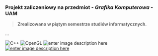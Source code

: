
### Projekt zaliczeniowy na przedmiot - ***Grafika Komputerowa*** - **UAM** 

> **Zrealizowano w piątym semestrze studiów informatycznych.**



...

 ![C++](https://img.shields.io/badge/C++-00599C.svg?style=for-the-badge&logo=C++&logoColor=white) ![OpenGL](https://img.shields.io/badge/OpenGL-5586A4.svg?style=for-the-badge&logo=OpenGL&logoColor=white) ![enter image description here](https://img.shields.io/badge/blender-%23F5792A.svg?style=for-the-badge&logo=blender&logoColor=white)[ ![enter image description here](https://img.shields.io/badge/website-000000?style=for-the-badge&logo=About.me&logoColor=white)](https://education-it.pl/)